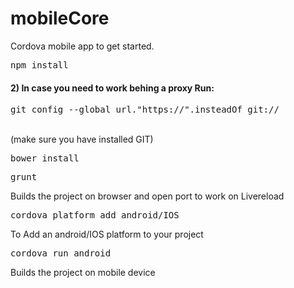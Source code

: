 # mobileCore
Cordova mobile app to get started.

<pre>npm install</pre>
<h4>2) In case you need to work behing a proxy Run:</h4>
<pre>git config --global url."https://".insteadOf git://</pre><br/>
(make sure you have installed GIT)
<pre>bower install</pre>
<pre>grunt</pre>
Builds the project on browser and open port to work on Livereload
<pre>cordova platform add android/IOS</pre>
To Add an android/IOS platform to your project
<pre>cordova run android</pre>
Builds the project on mobile device

